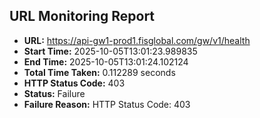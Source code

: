 ## URL Monitoring Report

- **URL:** https://api-gw1-prod1.fisglobal.com/gw/v1/health
- **Start Time:** 2025-10-05T13:01:23.989835
- **End Time:** 2025-10-05T13:01:24.102124
- **Total Time Taken:** 0.112289 seconds
- **HTTP Status Code:** 403
- **Status:** Failure
- **Failure Reason:** HTTP Status Code: 403
